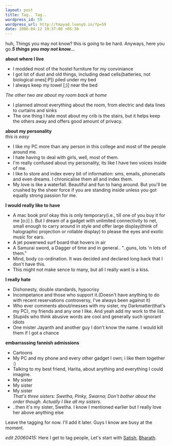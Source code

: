 ```yaml
--- 
layout: post
title: Tag.. Tag..
wordpress_id: 59
wordpress_url: http://tmayad.loonyb.in/?p=59
date: 2006-04-12 19:37:00 +05:30
---
```

<p>huh, Things you may not know? this is going to be hard. Anyways, here you go.<em><strong>5 things you may not know...</strong></em></p>

<strong>about where I live</strong><br />
<ul>
 <li>I modded most of the hostel furniture for my conviniance</li>
 <li>I got lot of dust and old things, including dead cells(batteries, not biological ones[:P]) piled under my bed</li>
 <li>I always keep my towel [;)] near the bed</li>
</ul>
<em>The other two are about my room back at home</em>
<ul>
 <li>I planned almost everything about the room, from electric and data lines to curtains and sinks</li>
 <li>The one thing I hate most about my crib is the stairs, but it helps keep the others away and offers good amount of privacy.</li>
</ul>

<strong>about my personality</strong><br />
<em>this is easy</em>
<ul>
 <li>I like my PC more than any person in this college and most of the people around me.</li>
 <li>I hate having to deal with girls, well, most of them.</li>
 <li>I'm really confused about my personality, its like I have two voices inside of me.</li>
 <li>I like to store and index every bit of information: sms, emails, phonecalls and even dreams. I chronicalise them all and index them.</li>
 <li>My love is like a waterfall. Beautiful and fun to hang around. But you'll be crushed by the sheer force if you are standing inside unless you got equally strong passion for me.</li>
</ul>

<strong>I would really like to have</strong><br />
<ul>
 <li>A mac book pro! okay this is only temporary(i.e., till one of you buy it for me [o:)] ). But I dream of a gadget with unlimited connectivity to net, small enough to carry around in style and offer large display(think of halographic projection or rollable display) to please the eyes and exotic music for ears.</li>
 <li>A jet powerwed surf board that hovers in air</li>
 <li>A Samurai sword, a Dagger of time and in general.. "..guns, lots 'n lots of them."</li>
 <li>Mind, body co-ordination. It was decided and declared long back that I don't have this.</li>
 <li>This might not make sence to many, but all I really want is a kiss.</li>
</ul>

<strong>I really hate</strong><br />
<ul>
 <li>Dishonesty, double standards, hypocrisy</li>
 <li>Incompetance and those who support it.(Doesn't have anything to do with recent reservations controversy, I've always been against it)</li>
 <li>Who ever comments about/messes with my sister, my Darkmatter(that's my PC), my friends and any one I like. And yeah add my work to the list.</li>
 <li>Stupids who think abusive words are cool and generally such ignorant idiots</li>
 <li>One mister Jayanth and another guy I don't know the name. I would kill them if I got a chance</li>
</ul>
<strong>embarrassing fannish admissions</strong><br />
<ul>
 <li>Cartoons</li>
 <li>My PC and my phone and every other gadget I own; i like them together :)</li>
 <li>Talking to my best friend, Harita, about anything and everything I could imagine.</li>
 <li>My sister</li>
 <li>My sister</li>
 <li>My sister</li>
 <em>That's three sisters: Swetha, Pinky, Swarna; Don't bother about the order though. Actually I like all my sisters.</em>
 <li>..then it's my sister, Swetha. I know I mentioned earlier but I really love her above anything else</li>
</ul>

<p>Leave the tagging for now. I'll add it later. Guys I know are busy at the moment.</p>

<p><em>edit 20060415:</em> Here I get to tag people, Let's start with <a href="http://asatishc.blogspot.com">Satish</a>, <a href="http://desibm.blogspot.com">Bharath</a>.
